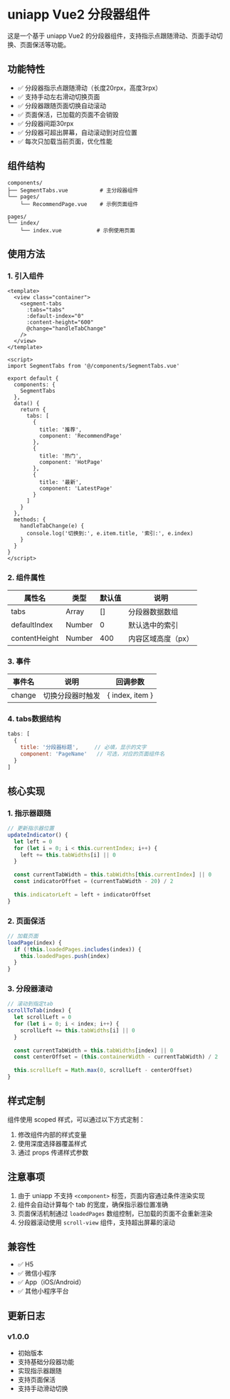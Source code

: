 # uniapp Vue2 分段器组件

这是一个基于 uniapp Vue2 的分段器组件，支持指示点跟随滑动、页面手动切换、页面保活等功能。

## 功能特性

- ✅ 分段器指示点跟随滑动（长度20rpx，高度3rpx）
- ✅ 支持手动左右滑动切换页面
- ✅ 分段器跟随页面切换自动滚动
- ✅ 页面保活，已加载的页面不会销毁
- ✅ 分段器间距30rpx
- ✅ 分段器可超出屏幕，自动滚动到对应位置
- ✅ 每次只加载当前页面，优化性能

## 组件结构

```
components/
├── SegmentTabs.vue          # 主分段器组件
└── pages/
    └── RecommendPage.vue    # 示例页面组件

pages/
└── index/
    └── index.vue           # 示例使用页面
```

## 使用方法

### 1. 引入组件

```vue
<template>
  <view class="container">
    <segment-tabs 
      :tabs="tabs" 
      :default-index="0"
      :content-height="600"
      @change="handleTabChange"
    />
  </view>
</template>

<script>
import SegmentTabs from '@/components/SegmentTabs.vue'

export default {
  components: {
    SegmentTabs
  },
  data() {
    return {
      tabs: [
        {
          title: '推荐',
          component: 'RecommendPage'
        },
        {
          title: '热门',
          component: 'HotPage'
        },
        {
          title: '最新',
          component: 'LatestPage'
        }
      ]
    }
  },
  methods: {
    handleTabChange(e) {
      console.log('切换到:', e.item.title, '索引:', e.index)
    }
  }
}
</script>
```

### 2. 组件属性

| 属性名 | 类型 | 默认值 | 说明 |
|--------|------|--------|------|
| tabs | Array | [] | 分段器数据数组 |
| defaultIndex | Number | 0 | 默认选中的索引 |
| contentHeight | Number | 400 | 内容区域高度（px） |

### 3. 事件

| 事件名 | 说明 | 回调参数 |
|--------|------|----------|
| change | 切换分段器时触发 | { index, item } |

### 4. tabs数据结构

```javascript
tabs: [
  {
    title: '分段器标题',     // 必填，显示的文字
    component: 'PageName'   // 可选，对应的页面组件名
  }
]
```

## 核心实现

### 1. 指示器跟随

```javascript
// 更新指示器位置
updateIndicator() {
  let left = 0
  for (let i = 0; i < this.currentIndex; i++) {
    left += this.tabWidths[i] || 0
  }
  
  const currentTabWidth = this.tabWidths[this.currentIndex] || 0
  const indicatorOffset = (currentTabWidth - 20) / 2
  
  this.indicatorLeft = left + indicatorOffset
}
```

### 2. 页面保活

```javascript
// 加载页面
loadPage(index) {
  if (!this.loadedPages.includes(index)) {
    this.loadedPages.push(index)
  }
}
```

### 3. 分段器滚动

```javascript
// 滚动到指定tab
scrollToTab(index) {
  let scrollLeft = 0
  for (let i = 0; i < index; i++) {
    scrollLeft += this.tabWidths[i] || 0
  }
  
  const currentTabWidth = this.tabWidths[index] || 0
  const centerOffset = (this.containerWidth - currentTabWidth) / 2
  
  this.scrollLeft = Math.max(0, scrollLeft - centerOffset)
}
```

## 样式定制

组件使用 scoped 样式，可以通过以下方式定制：

1. 修改组件内部的样式变量
2. 使用深度选择器覆盖样式
3. 通过 props 传递样式参数

## 注意事项

1. 由于 uniapp 不支持 `<component>` 标签，页面内容通过条件渲染实现
2. 组件会自动计算每个 tab 的宽度，确保指示器位置准确
3. 页面保活机制通过 `loadedPages` 数组控制，已加载的页面不会重新渲染
4. 分段器滚动使用 `scroll-view` 组件，支持超出屏幕的滚动

## 兼容性

- ✅ H5
- ✅ 微信小程序
- ✅ App（iOS/Android）
- ✅ 其他小程序平台

## 更新日志

### v1.0.0
- 初始版本
- 支持基础分段器功能
- 实现指示器跟随
- 支持页面保活
- 支持手动滑动切换
